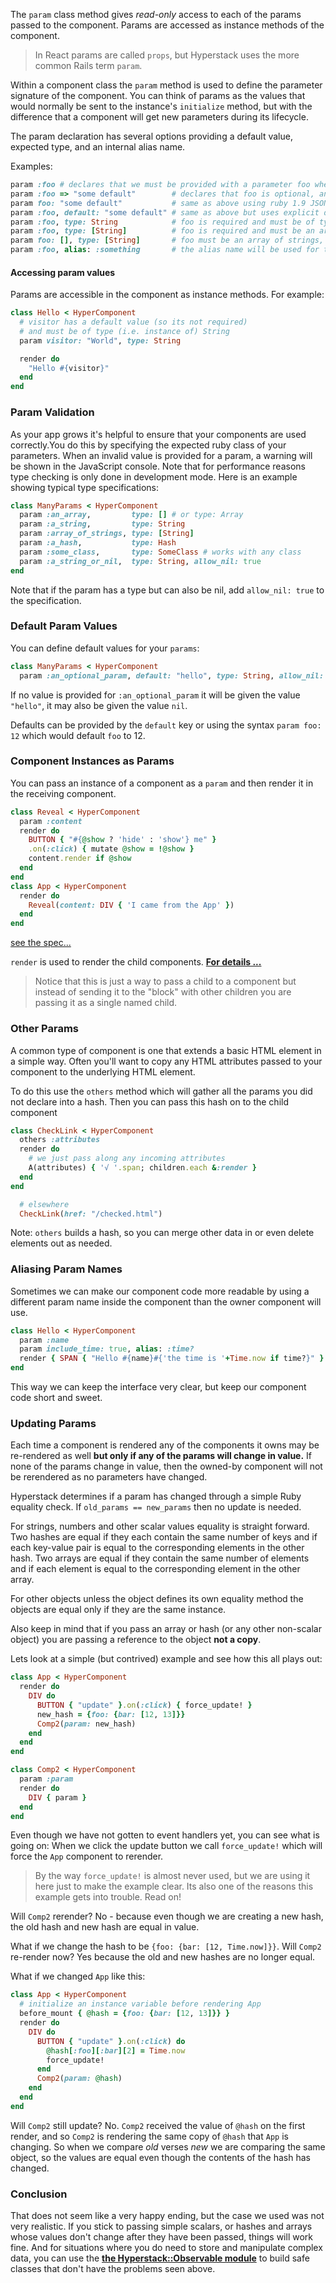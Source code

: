 The `param` class method gives _read-only_ access to each of the params passed to the component. Params are accessed as instance methods of the component.

>In React params are called `props`, but Hyperstack uses the more common Rails term `param`.

Within a component class the `param` method is used to define the parameter signature of the component. You can think of params as the values that would normally be sent to the instance's `initialize` method, but with the difference that a component will get new parameters during its lifecycle.

The param declaration has several options providing a default value, expected type, and an internal alias name.

Examples:

```ruby
param :foo # declares that we must be provided with a parameter foo when the component is instantiated or re-rerendered.
param :foo => "some default"        # declares that foo is optional, and if not present the value "some default" will be used.
param foo: "some default"           # same as above using ruby 1.9 JSON style syntax
param :foo, default: "some default" # same as above but uses explicit default key
param :foo, type: String            # foo is required and must be of type String
param :foo, type: [String]          # foo is required and must be an array of Strings
param foo: [], type: [String]       # foo must be an array of strings, and has a default value of the empty array.
param :foo, alias: :something       # the alias name will be used for the param (instead of foo)
```

#### Accessing param values

Params are accessible in the component as instance methods.  For example:

```ruby
class Hello < HyperComponent
  # visitor has a default value (so its not required)
  # and must be of type (i.e. instance of) String
  param visitor: "World", type: String

  render do
    "Hello #{visitor}"
  end
end
```

### Param Validation

As your app grows it's helpful to ensure that your components are used correctly.You do this by specifying the expected ruby class of your parameters. When an invalid value is provided for a param, a warning will be shown in the JavaScript console. Note that for performance reasons type checking is only done in development mode. Here is an example showing typical type specifications:

```ruby
class ManyParams < HyperComponent
  param :an_array,         type: [] # or type: Array
  param :a_string,         type: String
  param :array_of_strings, type: [String]
  param :a_hash,           type: Hash
  param :some_class,       type: SomeClass # works with any class
  param :a_string_or_nil,  type: String, allow_nil: true
end
```

Note that if the param has a type but can also be nil, add `allow_nil: true` to the specification.

### Default Param Values

You can define default values for your `params`:

```ruby
class ManyParams < HyperComponent
  param :an_optional_param, default: "hello", type: String, allow_nil: true
```

If no value is provided for `:an_optional_param` it will be given the value `"hello"`, it may also be given the value `nil`.

Defaults can be provided by the `default` key or using the syntax `param foo: 12` which would default `foo` to 12.

### Component Instances as Params

You can pass an instance of a component as a `param` and then render it in the receiving component.

```ruby
class Reveal < HyperComponent
  param :content
  render do
    BUTTON { "#{@show ? 'hide' : 'show'} me" }
    .on(:click) { mutate @show = !@show }
    content.render if @show
  end
end
class App < HyperComponent
  render do
    Reveal(content: DIV { 'I came from the App' })
  end
end
```
[see the spec...](https://github.com/hyperstack-org/hyperstack/blob/24131990ea1cdacfc9efc328d4994a7c2d86a0f4/docs/specs/spec/client-dsl/params_spec.rb#L4-L25)

`render` is used to render the child components. **[For details ...](component-details.md#rendering-children)**

> Notice that this is just a way to pass a child to a component but instead of sending it to the "block" with other children you are passing it as a single named child.

### Other Params

A common type of component is one that extends a basic HTML element in a simple way. Often you'll want to copy any HTML attributes passed to your component to the underlying HTML element.

To do this use the `others` method which will gather all the params you did not declare into a hash. Then you can pass this hash on to the child component

```ruby
class CheckLink < HyperComponent
  others :attributes
  render do
    # we just pass along any incoming attributes
    A(attributes) { '√ '.span; children.each &:render }
  end
end

  # elsewhere
  CheckLink(href: "/checked.html")
```

Note: `others` builds a hash, so you can merge other data in or even delete elements out as needed.

### Aliasing Param Names

Sometimes we can make our component code more readable by using a different param name inside the component than the owner component will use.

```ruby
class Hello < HyperComponent
  param :name
  param include_time: true, alias: :time?
  render { SPAN { "Hello #{name}#{'the time is '+Time.now if time?}" } }
end
```

This way we can keep the interface very clear, but keep our component code short and sweet.

### Updating Params

Each time a component is rendered any of the components it owns may be re-rendered as well **but only if any of the params will change in value.**
If none of the params change in value, then the owned-by component will not be rerendered as no parameters have changed.

Hyperstack determines if a param has changed through a simple Ruby equality check.  If `old_params == new_params` then no update is needed.

For strings, numbers and other scalar values equality is straight forward.  Two hashes are equal if they each contain the same number of keys
and if each key-value pair is equal to the corresponding elements in the other hash.  Two arrays are equal if they contain the same number of
elements and if each element is equal to the corresponding element in the other array.

For other objects unless the object defines its own equality method the objects are equal only if they are the same instance.

Also keep in mind that if you pass an array or hash (or any other non-scalar object) you are passing a reference to the object **not a copy**.

Lets look at a simple (but contrived) example and see how this all plays out:

```RUBY
class App < HyperComponent
  render do
    DIV do
      BUTTON { "update" }.on(:click) { force_update! }
      new_hash = {foo: {bar: [12, 13]}}
      Comp2(param: new_hash)
    end
  end
end

class Comp2 < HyperComponent
  param :param
  render do
    DIV { param }
  end
end
```

Even though we have not gotten to event handlers yet, you can see what is going on:  When we click the update button we call `force_update!`
which will force the `App` component to rerender.
> By the way `force_update!` is almost never used, but we are using it here
just to make the example clear.  Its also one of the reasons this example gets into trouble. Read on!

Will `Comp2` rerender?  No - because even though we are creating a new hash, the old hash and new hash are equal in value.

What if we change the hash to be `{foo: {bar: [12, Time.now]}}`.  Will `Comp2` re-render now?  Yes because the old and new hashes are no longer equal.

What if we changed `App` like this:

```RUBY
class App < HyperComponent
  # initialize an instance variable before rendering App
  before_mount { @hash = {foo: {bar: [12, 13]}} }
  render do
    DIV do
      BUTTON { "update" }.on(:click) do
        @hash[:foo][:bar][2] = Time.now
        force_update!
      end
      Comp2(param: @hash)
    end
  end
end
```

Will `Comp2` still update?  No. `Comp2` received the value of `@hash` on the first render, and so `Comp2` is rendering the same copy of `@hash` that `App` is changing.
So when we compare *old* verses *new* we are comparing the same object, so the values are equal even though the contents of the hash has changed.

### Conclusion

That does not seem like a very happy ending, but the case we used was not very realistic.  If you stick to passing simple scalars, or hashes and arrays
whose values don't change after they have been passed, things will work fine.  And for situations where you do need to store and
manipulate complex data, you can use the **[the Hyperstack::Observable module](../hyper-state/README.md)** to build safe classes that don't
have the problems seen above.
